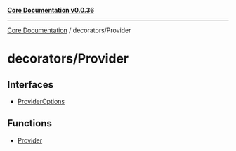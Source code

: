 [**Core Documentation v0.0.36**](../../README.md)

***

[Core Documentation](../../modules.md) / decorators/Provider

# decorators/Provider

## Interfaces

- [ProviderOptions](interfaces/ProviderOptions.md)

## Functions

- [Provider](functions/Provider.md)
